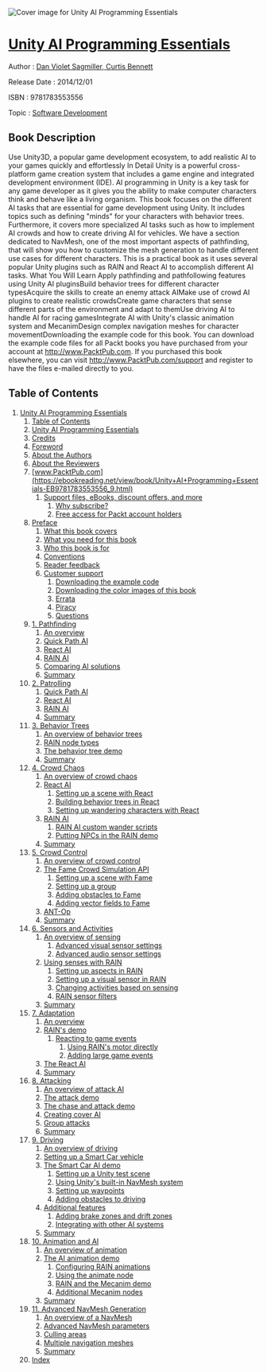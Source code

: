 ![Cover image for Unity AI Programming Essentials](https://imgdetail.ebookreading.net/cover/cover/software_development/EB9781783553556.jpg)

[Unity AI Programming Essentials](https://ebookreading.net/view/book/Unity+AI+Programming+Essentials-EB9781783553556_1.html "Unity AI Programming Essentials")
====================================================================================================================

Author : [Dan Violet Sagmiller](https://ebookreading.net/search/author/Dan+Violet+Sagmiller),[ Curtis Bennett](https://ebookreading.net/search/author/+Curtis+Bennett)

Release Date : 2014/12/01

ISBN : 9781783553556

Topic : [Software Development](https://ebookreading.net/search/category/software-development)

Book Description
-----------------

Use Unity3D, a popular game development ecosystem, to add realistic AI to your games quickly and effortlessly
In Detail
Unity is a powerful cross-platform game creation system that includes a game engine and integrated development environment (IDE). AI programming in Unity is a key task for any game developer as it gives you the ability to make computer characters think and behave like a living organism.
This book focuses on the different AI tasks that are essential for game development using Unity. It includes topics such as defining "minds" for your characters with behavior trees. Furthermore, it covers more specialized AI tasks such as how to implement AI crowds and how to create driving AI for vehicles. We have a section dedicated to NavMesh, one of the most important aspects of pathfinding, that will show you how to customize the mesh generation to handle different use cases for different characters. This is a practical book as it uses several popular Unity plugins such as RAIN and React AI to accomplish different AI tasks.
What You Will Learn
Apply pathfinding and pathfollowing features using Unity AI pluginsBuild behavior trees for different character typesAcquire the skills to create an enemy attack AIMake use of crowd AI plugins to create realistic crowdsCreate game characters that sense different parts of the environment and adapt to themUse driving AI to handle AI for racing gamesIntegrate AI with Unity's classic animation system and MecanimDesign complex navigation meshes for character movementDownloading the example code for this book. You can download the example code files for all Packt books you have purchased from your account at http://www.PacktPub.com. If you purchased this book elsewhere, you can visit http://www.PacktPub.com/support and register to have the files e-mailed directly to you.
              
Table of Contents
-----------------

1. [Unity AI Programming Essentials](https://ebookreading.net/view/book/Unity+AI+Programming+Essentials-EB9781783553556_3.html)
    1. [Table of Contents](https://ebookreading.net/view/book/Unity+AI+Programming+Essentials-EB9781783553556_2.html)
    1. [Unity AI Programming Essentials](https://ebookreading.net/view/book/Unity+AI+Programming+Essentials-EB9781783553556_4.html)
    1. [Credits](https://ebookreading.net/view/book/Unity+AI+Programming+Essentials-EB9781783553556_5.html)
    1. [Foreword](https://ebookreading.net/view/book/Unity+AI+Programming+Essentials-EB9781783553556_6.html)
    1. [About the Authors](https://ebookreading.net/view/book/Unity+AI+Programming+Essentials-EB9781783553556_7.html)
    1. [About the Reviewers](https://ebookreading.net/view/book/Unity+AI+Programming+Essentials-EB9781783553556_8.html)
    1. [www.PacktPub.com](https://ebookreading.net/view/book/Unity+AI+Programming+Essentials-EB9781783553556_9.html)
        1. [Support files, eBooks, discount offers, and more](https://ebookreading.net/view/book/Unity+AI+Programming+Essentials-EB9781783553556_9.html#ch00lvl1sec01)
            1. [Why subscribe?](https://ebookreading.net/view/book/Unity+AI+Programming+Essentials-EB9781783553556_9.html#ch00lvl2sec01)
            1. [Free access for Packt account holders](https://ebookreading.net/view/book/Unity+AI+Programming+Essentials-EB9781783553556_9.html#ch00lvl2sec02)
    1. [Preface](https://ebookreading.net/view/book/Unity+AI+Programming+Essentials-EB9781783553556_10.html)
        1. [What this book covers](https://ebookreading.net/view/book/Unity+AI+Programming+Essentials-EB9781783553556_10.html#ch00lvl1sec02)
        1. [What you need for this book](https://ebookreading.net/view/book/Unity+AI+Programming+Essentials-EB9781783553556_11.html)
        1. [Who this book is for](https://ebookreading.net/view/book/Unity+AI+Programming+Essentials-EB9781783553556_12.html)
        1. [Conventions](https://ebookreading.net/view/book/Unity+AI+Programming+Essentials-EB9781783553556_13.html)
        1. [Reader feedback](https://ebookreading.net/view/book/Unity+AI+Programming+Essentials-EB9781783553556_14.html)
        1. [Customer support](https://ebookreading.net/view/book/Unity+AI+Programming+Essentials-EB9781783553556_15.html)
            1. [Downloading the example code](https://ebookreading.net/view/book/Unity+AI+Programming+Essentials-EB9781783553556_15.html#ch00lvl2sec03)
            1. [Downloading the color images of this book](https://ebookreading.net/view/book/Unity+AI+Programming+Essentials-EB9781783553556_15.html#ch00lvl2sec04)
            1. [Errata](https://ebookreading.net/view/book/Unity+AI+Programming+Essentials-EB9781783553556_15.html#ch00lvl2sec05)
            1. [Piracy](https://ebookreading.net/view/book/Unity+AI+Programming+Essentials-EB9781783553556_15.html#ch00lvl2sec06)
            1. [Questions](https://ebookreading.net/view/book/Unity+AI+Programming+Essentials-EB9781783553556_15.html#ch00lvl2sec07)
    1. [1. Pathfinding](https://ebookreading.net/view/book/Unity+AI+Programming+Essentials-EB9781783553556_16.html)
        1. [An overview](https://ebookreading.net/view/book/Unity+AI+Programming+Essentials-EB9781783553556_16.html#ch01lvl1sec08)
        1. [Quick Path AI](https://ebookreading.net/view/book/Unity+AI+Programming+Essentials-EB9781783553556_17.html)
        1. [React AI](https://ebookreading.net/view/book/Unity+AI+Programming+Essentials-EB9781783553556_18.html)
        1. [RAIN AI](https://ebookreading.net/view/book/Unity+AI+Programming+Essentials-EB9781783553556_19.html)
        1. [Comparing AI solutions](https://ebookreading.net/view/book/Unity+AI+Programming+Essentials-EB9781783553556_20.html)
        1. [Summary](https://ebookreading.net/view/book/Unity+AI+Programming+Essentials-EB9781783553556_21.html)
    1. [2. Patrolling](https://ebookreading.net/view/book/Unity+AI+Programming+Essentials-EB9781783553556_22.html)
        1. [Quick Path AI](https://ebookreading.net/view/book/Unity+AI+Programming+Essentials-EB9781783553556_22.html#ch02lvl1sec14)
        1. [React AI](https://ebookreading.net/view/book/Unity+AI+Programming+Essentials-EB9781783553556_23.html)
        1. [RAIN AI](https://ebookreading.net/view/book/Unity+AI+Programming+Essentials-EB9781783553556_24.html)
        1. [Summary](https://ebookreading.net/view/book/Unity+AI+Programming+Essentials-EB9781783553556_25.html)
    1. [3. Behavior Trees](https://ebookreading.net/view/book/Unity+AI+Programming+Essentials-EB9781783553556_26.html)
        1. [An overview of behavior trees](https://ebookreading.net/view/book/Unity+AI+Programming+Essentials-EB9781783553556_26.html#ch03lvl1sec18)
        1. [RAIN node types](https://ebookreading.net/view/book/Unity+AI+Programming+Essentials-EB9781783553556_27.html)
        1. [The behavior tree demo](https://ebookreading.net/view/book/Unity+AI+Programming+Essentials-EB9781783553556_28.html)
        1. [Summary](https://ebookreading.net/view/book/Unity+AI+Programming+Essentials-EB9781783553556_29.html)
    1. [4. Crowd Chaos](https://ebookreading.net/view/book/Unity+AI+Programming+Essentials-EB9781783553556_30.html)
        1. [An overview of crowd chaos](https://ebookreading.net/view/book/Unity+AI+Programming+Essentials-EB9781783553556_30.html#ch04lvl1sec22)
        1. [React AI](https://ebookreading.net/view/book/Unity+AI+Programming+Essentials-EB9781783553556_31.html)
            1. [Setting up a scene with React](https://ebookreading.net/view/book/Unity+AI+Programming+Essentials-EB9781783553556_31.html#ch04lvl2sec08)
            1. [Building behavior trees in React](https://ebookreading.net/view/book/Unity+AI+Programming+Essentials-EB9781783553556_31.html#ch04lvl2sec09)
            1. [Setting up wandering characters with React](https://ebookreading.net/view/book/Unity+AI+Programming+Essentials-EB9781783553556_31.html#ch04lvl2sec10)
        1. [RAIN AI](https://ebookreading.net/view/book/Unity+AI+Programming+Essentials-EB9781783553556_32.html)
            1. [RAIN AI custom wander scripts](https://ebookreading.net/view/book/Unity+AI+Programming+Essentials-EB9781783553556_32.html#ch04lvl2sec11)
            1. [Putting NPCs in the RAIN demo](https://ebookreading.net/view/book/Unity+AI+Programming+Essentials-EB9781783553556_32.html#ch04lvl2sec12)
        1. [Summary](https://ebookreading.net/view/book/Unity+AI+Programming+Essentials-EB9781783553556_33.html)
    1. [5. Crowd Control](https://ebookreading.net/view/book/Unity+AI+Programming+Essentials-EB9781783553556_34.html)
        1. [An overview of crowd control](https://ebookreading.net/view/book/Unity+AI+Programming+Essentials-EB9781783553556_34.html#ch05lvl1sec26)
        1. [The Fame Crowd Simulation API](https://ebookreading.net/view/book/Unity+AI+Programming+Essentials-EB9781783553556_35.html)
            1. [Setting up a scene with Fame](https://ebookreading.net/view/book/Unity+AI+Programming+Essentials-EB9781783553556_35.html#ch05lvl2sec13)
            1. [Setting up a group](https://ebookreading.net/view/book/Unity+AI+Programming+Essentials-EB9781783553556_35.html#ch05lvl2sec14)
            1. [Adding obstacles to Fame](https://ebookreading.net/view/book/Unity+AI+Programming+Essentials-EB9781783553556_35.html#ch05lvl2sec15)
            1. [Adding vector fields to Fame](https://ebookreading.net/view/book/Unity+AI+Programming+Essentials-EB9781783553556_35.html#ch05lvl2sec16)
        1. [ANT-Op](https://ebookreading.net/view/book/Unity+AI+Programming+Essentials-EB9781783553556_36.html)
        1. [Summary](https://ebookreading.net/view/book/Unity+AI+Programming+Essentials-EB9781783553556_37.html)
    1. [6. Sensors and Activities](https://ebookreading.net/view/book/Unity+AI+Programming+Essentials-EB9781783553556_38.html)
        1. [An overview of sensing](https://ebookreading.net/view/book/Unity+AI+Programming+Essentials-EB9781783553556_38.html#ch06lvl1sec30)
            1. [Advanced visual sensor settings](https://ebookreading.net/view/book/Unity+AI+Programming+Essentials-EB9781783553556_38.html#ch06lvl2sec17)
            1. [Advanced audio sensor settings](https://ebookreading.net/view/book/Unity+AI+Programming+Essentials-EB9781783553556_38.html#ch06lvl2sec18)
        1. [Using senses with RAIN](https://ebookreading.net/view/book/Unity+AI+Programming+Essentials-EB9781783553556_39.html)
            1. [Setting up aspects in RAIN](https://ebookreading.net/view/book/Unity+AI+Programming+Essentials-EB9781783553556_39.html#ch06lvl2sec19)
            1. [Setting up a visual sensor in RAIN](https://ebookreading.net/view/book/Unity+AI+Programming+Essentials-EB9781783553556_39.html#ch06lvl2sec20)
            1. [Changing activities based on sensing](https://ebookreading.net/view/book/Unity+AI+Programming+Essentials-EB9781783553556_39.html#ch06lvl2sec21)
            1. [RAIN sensor filters](https://ebookreading.net/view/book/Unity+AI+Programming+Essentials-EB9781783553556_39.html#ch06lvl2sec22)
        1. [Summary](https://ebookreading.net/view/book/Unity+AI+Programming+Essentials-EB9781783553556_40.html)
    1. [7. Adaptation](https://ebookreading.net/view/book/Unity+AI+Programming+Essentials-EB9781783553556_41.html)
        1. [An overview](https://ebookreading.net/view/book/Unity+AI+Programming+Essentials-EB9781783553556_41.html#ch07lvl1sec33)
        1. [RAIN&#39;s demo](https://ebookreading.net/view/book/Unity+AI+Programming+Essentials-EB9781783553556_42.html)
            1. [Reacting to game events](https://ebookreading.net/view/book/Unity+AI+Programming+Essentials-EB9781783553556_42.html#ch07lvl2sec23)
                1. [Using RAIN&#39;s motor directly](https://ebookreading.net/view/book/Unity+AI+Programming+Essentials-EB9781783553556_42.html#ch07lvl3sec01)
                1. [Adding large game events](https://ebookreading.net/view/book/Unity+AI+Programming+Essentials-EB9781783553556_42.html#ch07lvl3sec02)
        1. [The React AI](https://ebookreading.net/view/book/Unity+AI+Programming+Essentials-EB9781783553556_43.html)
        1. [Summary](https://ebookreading.net/view/book/Unity+AI+Programming+Essentials-EB9781783553556_44.html)
    1. [8. Attacking](https://ebookreading.net/view/book/Unity+AI+Programming+Essentials-EB9781783553556_45.html)
        1. [An overview of attack AI](https://ebookreading.net/view/book/Unity+AI+Programming+Essentials-EB9781783553556_45.html#ch08lvl1sec37)
        1. [The attack demo](https://ebookreading.net/view/book/Unity+AI+Programming+Essentials-EB9781783553556_46.html)
        1. [The chase and attack demo](https://ebookreading.net/view/book/Unity+AI+Programming+Essentials-EB9781783553556_47.html)
        1. [Creating cover AI](https://ebookreading.net/view/book/Unity+AI+Programming+Essentials-EB9781783553556_48.html)
        1. [Group attacks](https://ebookreading.net/view/book/Unity+AI+Programming+Essentials-EB9781783553556_49.html)
        1. [Summary](https://ebookreading.net/view/book/Unity+AI+Programming+Essentials-EB9781783553556_50.html)
    1. [9. Driving](https://ebookreading.net/view/book/Unity+AI+Programming+Essentials-EB9781783553556_51.html)
        1. [An overview of driving](https://ebookreading.net/view/book/Unity+AI+Programming+Essentials-EB9781783553556_51.html#ch09lvl1sec43)
        1. [Setting up a Smart Car vehicle](https://ebookreading.net/view/book/Unity+AI+Programming+Essentials-EB9781783553556_52.html)
        1. [The Smart Car AI demo](https://ebookreading.net/view/book/Unity+AI+Programming+Essentials-EB9781783553556_53.html)
            1. [Setting up a Unity test scene](https://ebookreading.net/view/book/Unity+AI+Programming+Essentials-EB9781783553556_53.html#ch09lvl2sec24)
            1. [Using Unity&#39;s built-in NavMesh system](https://ebookreading.net/view/book/Unity+AI+Programming+Essentials-EB9781783553556_53.html#ch09lvl2sec25)
            1. [Setting up waypoints](https://ebookreading.net/view/book/Unity+AI+Programming+Essentials-EB9781783553556_53.html#ch09lvl2sec26)
            1. [Adding obstacles to driving](https://ebookreading.net/view/book/Unity+AI+Programming+Essentials-EB9781783553556_53.html#ch09lvl2sec27)
        1. [Additional features](https://ebookreading.net/view/book/Unity+AI+Programming+Essentials-EB9781783553556_54.html)
            1. [Adding brake zones and drift zones](https://ebookreading.net/view/book/Unity+AI+Programming+Essentials-EB9781783553556_54.html#ch09lvl2sec28)
            1. [Integrating with other AI systems](https://ebookreading.net/view/book/Unity+AI+Programming+Essentials-EB9781783553556_54.html#ch09lvl2sec29)
        1. [Summary](https://ebookreading.net/view/book/Unity+AI+Programming+Essentials-EB9781783553556_55.html)
    1. [10. Animation and AI](https://ebookreading.net/view/book/Unity+AI+Programming+Essentials-EB9781783553556_56.html)
        1. [An overview of animation](https://ebookreading.net/view/book/Unity+AI+Programming+Essentials-EB9781783553556_56.html#ch10lvl1sec48)
        1. [The AI animation demo](https://ebookreading.net/view/book/Unity+AI+Programming+Essentials-EB9781783553556_57.html)
            1. [Configuring RAIN animations](https://ebookreading.net/view/book/Unity+AI+Programming+Essentials-EB9781783553556_57.html#ch10lvl2sec30)
            1. [Using the animate node](https://ebookreading.net/view/book/Unity+AI+Programming+Essentials-EB9781783553556_57.html#ch10lvl2sec31)
            1. [RAIN and the Mecanim demo](https://ebookreading.net/view/book/Unity+AI+Programming+Essentials-EB9781783553556_57.html#ch10lvl2sec32)
            1. [Additional Mecanim nodes](https://ebookreading.net/view/book/Unity+AI+Programming+Essentials-EB9781783553556_57.html#ch10lvl2sec33)
        1. [Summary](https://ebookreading.net/view/book/Unity+AI+Programming+Essentials-EB9781783553556_58.html)
    1. [11. Advanced NavMesh Generation](https://ebookreading.net/view/book/Unity+AI+Programming+Essentials-EB9781783553556_59.html)
        1. [An overview of a NavMesh](https://ebookreading.net/view/book/Unity+AI+Programming+Essentials-EB9781783553556_59.html#ch11lvl1sec51)
        1. [Advanced NavMesh parameters](https://ebookreading.net/view/book/Unity+AI+Programming+Essentials-EB9781783553556_60.html)
        1. [Culling areas](https://ebookreading.net/view/book/Unity+AI+Programming+Essentials-EB9781783553556_61.html)
        1. [Multiple navigation meshes](https://ebookreading.net/view/book/Unity+AI+Programming+Essentials-EB9781783553556_62.html)
        1. [Summary](https://ebookreading.net/view/book/Unity+AI+Programming+Essentials-EB9781783553556_63.html)
    1. [Index](https://ebookreading.net/view/book/Unity+AI+Programming+Essentials-EB9781783553556_64.html)
